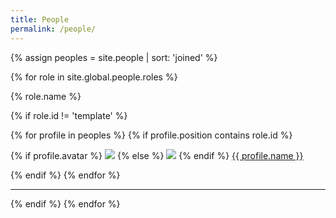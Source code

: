 ```yaml
---
title: People
permalink: /people/
---
```


{% assign peoples = site.people | sort: 'joined' %}

{% for role in site.global.people.roles %}

<div class="pos_header">
{% role.name %}
</div>

{% if role.id != 'template' %}
<div class="content list people">
  {% for profile in peoples %}
    {% if profile.position contains role.id %}
      <div class="list-item-people">
        <p class="list-post-title">
          {% if profile.avatar %}
            <a href="{{ site.baseurl }}{{ profile.url }}"><img class="profile-thumbnail" src="{{site.baseurl}}/images/people/{{profile.avatar}}"></a>
          {% else %}
            <a href="{{ site.baseurl }}{{ profile.url }}"><img class="profile-thumbnail" src="http://evansheline.com/wp-content/uploads/2011/02/facebook-Storm-Trooper.jpg"></a>
          {% endif %}
          <a class="name" href="{{ site.baseurl }}{{ profile.url }}">{{ profile.name }}</a>
        </p>
      </div>    
    {% endif %}
  {% endfor %}
</div>
<hr>
{% endif %}
{% endfor %}
